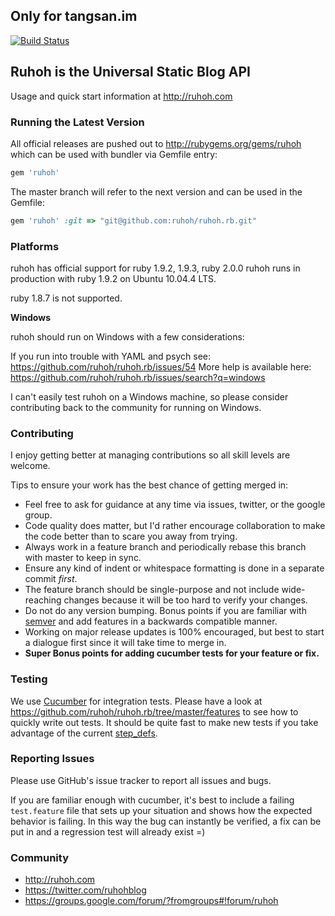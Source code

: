 
## Only for tangsan.im

[![Build Status](https://travis-ci.org/ruhoh/ruhoh.rb.png?branch=master)](https://travis-ci.org/ruhoh/ruhoh.rb)

## Ruhoh is the Universal Static Blog API

Usage and quick start information at <http://ruhoh.com>

### Running the Latest Version

All official releases are pushed out to <http://rubygems.org/gems/ruhoh> which can be used with bundler via Gemfile entry:

```ruby
gem 'ruhoh'
```

The master branch will refer to the next version and can be used in the Gemfile:

```ruby
gem 'ruhoh' :git => "git@github.com:ruhoh/ruhoh.rb.git"
```

### Platforms

ruhoh has official support for ruby 1.9.2, 1.9.3, ruby 2.0.0
ruhoh runs in production with ruby 1.9.2 on Ubuntu 10.04.4 LTS.

ruby 1.8.7 is not supported.

**Windows**

ruhoh should run on Windows with a few considerations:

If you run into trouble with YAML and psych see: https://github.com/ruhoh/ruhoh.rb/issues/54
More help is available here: https://github.com/ruhoh/ruhoh.rb/issues/search?q=windows

I can't easily test ruhoh on a Windows machine, so please consider contributing back to the community for running on Windows.

### Contributing

I enjoy getting better at managing contributions so all skill levels are welcome.

Tips to ensure your work has the best chance of getting merged in:

- Feel free to ask for guidance at any time via issues, twitter, or the google group.
- Code quality does matter, but I'd rather encourage collaboration to make the code better than to scare you away from trying.
- Always work in a feature branch and periodically rebase this branch with master to keep in sync.
- Ensure any kind of indent or whitespace formatting is done in a separate commit _first_.
- The feature branch should be single-purpose and not include wide-reaching changes because it will be too hard to verify your changes.
- Do not do any version bumping. Bonus points if you are familiar with [semver](http://semver.org) and add features in a backwards compatible manner.
- Working on major release updates is 100% encouraged, but best to start a dialogue first since it will take time to merge in.
- **Super Bonus points for adding cucumber tests for your feature or fix.**

### Testing

We use [Cucumber](http://cukes.info) for integration tests. Please have a look at <https://github.com/ruhoh/ruhoh.rb/tree/master/features> to see how to quickly write out tests.
It should be quite fast to make new tests if you take advantage of the current [step_defs](https://github.com/ruhoh/ruhoh.rb/blob/master/features/step_defs.rb).

### Reporting Issues

Please use GitHub's issue tracker to report all issues and bugs.

If you are familiar enough with cucumber, it's best to include a failing `test.feature` file that sets up your situation and shows how the expected behavior is failing.
In this way the bug can instantly be verified, a fix can be put in and a regression test will already exist =)

### Community

- <http://ruhoh.com>
- <https://twitter.com/ruhohblog>
- <https://groups.google.com/forum/?fromgroups#!forum/ruhoh>
